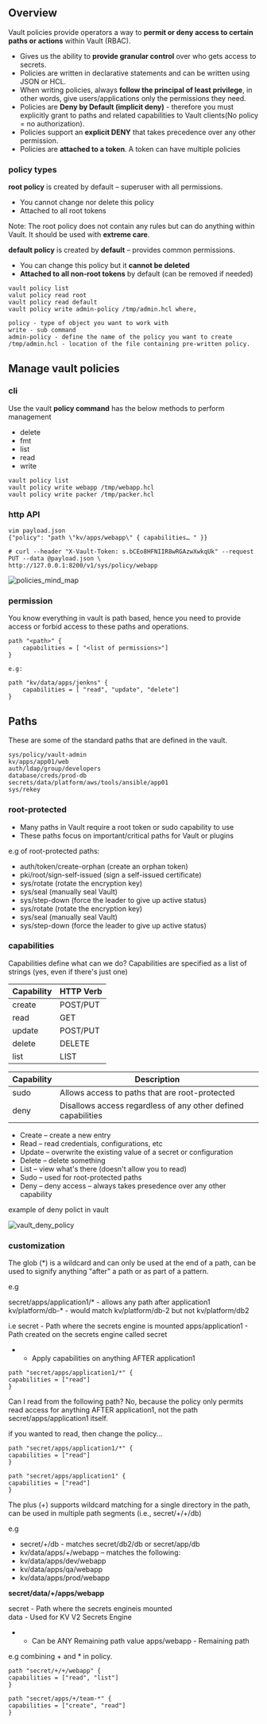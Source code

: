 
## Overview

Vault policies provide operators a way to **permit or deny access to certain paths or actions** within Vault (RBAC).

- Gives us the ability to **provide granular control** over who gets access to secrets.
- Policies are written in declarative statements and can be written using JSON or HCL.
- When writing policies, always **follow the principal of least privilege**, in other words, give users/applications only the permissions they need.
- Policies are **Deny by Default (implicit deny)** - therefore you must explicitly grant to paths and related capabilities to Vault clients(No policy = no authorization).
- Policies support an **explicit DENY** that takes precedence over any other permission.
- Policies are **attached to a token**. A token can have multiple policies

### policy types

**root policy** is created by default – superuser with all permissions.
- You cannot change nor delete this policy
- Attached to all root tokens

Note: The root policy does not contain any rules but can do anything within Vault. It should be used with **extreme care**.

**default policy** is created by **default** – provides common permissions.
- You can change this policy but it **cannot be deleted**
- **Attached to all non-root tokens** by default (can be removed if needed)

```
vault policy list
valut policy read root
vault policy read default
vault policy write admin-policy /tmp/admin.hcl where, 

policy - type of object you want to work with 
write - sub command
admin-policy - define the name of the policy you want to create
/tmp/admin.hcl - location of the file containing pre-written policy.
```

## Manage vault policies

### cli

Use the vault **policy command** has the below methods to perform management

- delete
- fmt
- list
- read
- write

```
vault policy list
vault policy write webapp /tmp/webapp.hcl
vault policy write packer /tmp/packer.hcl
```

### http API

```
vim payload.json
{"policy": "path \"kv/apps/webapp\" { capabilities… " }}

# curl --header "X-Vault-Token: s.bCEo8HFNIIR8wRGAzwXwkqUk" --request PUT --data @payload.json \
http://127.0.0.1:8200/v1/sys/policy/webapp
```

![policies_mind_map](../images/policies_mind_map.png)

### permission

You know everything in vault is path based, hence you need to provide access or forbid access to these paths and operations.

```
path "<path>" {
    capabilities = [ "<list of permissions>"]
}

e.g: 

path "kv/data/apps/jenkns" {
    capabilities = [ "read", "update", "delete"]
}
```

## Paths

These are some of the standard paths that are defined in the vault.

```
sys/policy/vault-admin
kv/apps/app01/web
auth/ldap/group/developers
database/creds/prod-db
secrets/data/platform/aws/tools/ansible/app01
sys/rekey
```

### root-protected

- Many paths in Vault require a root token or sudo capability to use
- These paths focus on important/critical paths for Vault or plugins

e.g of root-protected paths:

- auth/token/create-orphan (create an orphan token)
- pki/root/sign-self-issued (sign a self-issued certificate)
- sys/rotate (rotate the encryption key)
- sys/seal (manually seal Vault)
- sys/step-down (force the leader to give up active status)
- sys/rotate (rotate the encryption key)
- sys/seal (manually seal Vault)
- sys/step-down (force the leader to give up active status)

### capabilities

Capabilities define what can we do?
Capabilities are specified as a list of strings (yes, even if there's just one)

|Capability | HTTP Verb |    
|-----------| ----------|
|create | POST/PUT|
|read |GET|
|update |POST/PUT|
|delete |DELETE|
|list |LIST|

|Capability |Description|
|-----------|------------|
|sudo |Allows access to paths that are root-protected |
|deny |Disallows access regardless of any other defined capabilities |

- Create – create a new entry
- Read – read credentials, configurations, etc
- Update – overwrite the existing value of a secret or configuration
- Delete – delete something
- List – view what's there (doesn't allow you to read)
- Sudo – used for root-protected paths
- Deny – deny access – always takes presedence over any other capability

example of deny polict in vault

![vault_deny_policy](../images/vault_deny_policy.png)

### customization

The glob (*) is a wildcard and can only be used at the end of a path, can be used to signify anything "after" a path or as part of a pattern.

e.g

secret/apps/application1/* - allows any path after application1
kv/platform/db-* - would match kv/platform/db-2 but not kv/platform/db2

i.e 
secret - Path where the secrets engine is mounted
apps/application1 - Path created on the secrets engine called secret
* - Apply capabilities on anything AFTER application1

```
path "secret/apps/application1/*" {
capabilities = ["read"]
} 
```

Can I read from the following path?
No, because the policy only permits read access for anything AFTER application1, not the path secret/apps/application1 itself.

if you wanted to read, then change the policy...

```
path "secret/apps/application1/*" {
capabilities = ["read"]
}

path "secret/apps/application1" {
capabilities = ["read"]
}
```

The plus (+) supports wildcard matching for a single directory in the path, can be used in multiple path segments (i.e., secret/+/+/db)

e.g
- secret/+/db - matches secret/db2/db or secret/app/db
- kv/data/apps/+/webapp – matches the following:
- kv/data/apps/dev/webapp
- kv/data/apps/qa/webapp
- kv/data/apps/prod/webapp

**secret/data/+/apps/webapp**

secret - Path where the secrets engineis mounted\
data - Used for KV V2 Secrets Engine 
+ - Can be ANY Remaining path value 
apps/webapp - Remaining path

e.g combining + and * in policy. 

```
path "secret/+/+/webapp" {
capabilities = ["read", "list"]
}

path "secret/apps/+/team-*" {
capabilities = ["create", "read"]
}
```